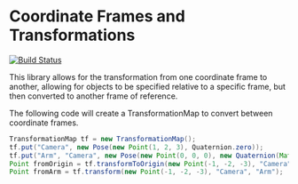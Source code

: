 # Coordinate Frames and Transformations
[![Build Status](https://travis-ci.org/kylecorry31/CoordinateFrames.svg?branch=master)](https://travis-ci.org/kylecorry31/CoordinateFrames)

This library allows for the transformation from one coordinate frame to another, allowing for objects to be specified relative to a specific frame, but then converted to another frame of reference.

The following code will create a TransformationMap to convert between coordinate frames.

```Java
TransformationMap tf = new TransformationMap();
tf.put("Camera", new Pose(new Point(1, 2, 3), Quaternion.zero));
tf.put("Arm", "Camera", new Pose(new Point(0, 0, 0), new Quaternion(Math.PI / 2, Vector3.k)));
Point fromOrigin = tf.transformToOrigin(new Point(-1, -2, -3), "Camera");
Point fromArm = tf.transform(new Point(-1, -2, -3), "Camera", "Arm");
```
